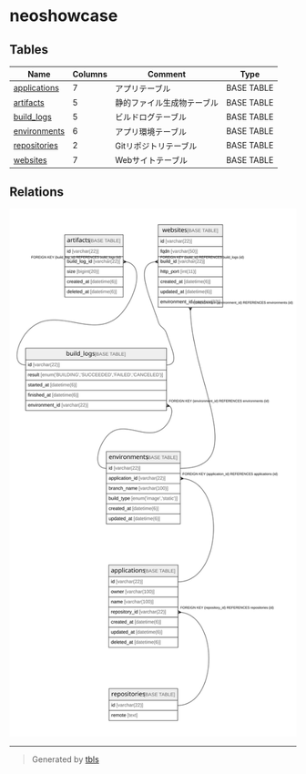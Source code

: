 # neoshowcase

## Tables

| Name | Columns | Comment | Type |
| ---- | ------- | ------- | ---- |
| [applications](applications.md) | 7 | アプリテーブル | BASE TABLE |
| [artifacts](artifacts.md) | 5 | 静的ファイル生成物テーブル | BASE TABLE |
| [build_logs](build_logs.md) | 5 | ビルドログテーブル | BASE TABLE |
| [environments](environments.md) | 6 | アプリ環境テーブル | BASE TABLE |
| [repositories](repositories.md) | 2 | Gitリポジトリテーブル | BASE TABLE |
| [websites](websites.md) | 7 | Webサイトテーブル | BASE TABLE |

## Relations

![er](schema.svg)

---

> Generated by [tbls](https://github.com/k1LoW/tbls)
